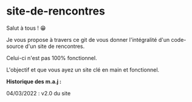 # site-de-rencontres

Salut à tous ! 😁

Je vous propose à travers ce git de vous donner l'intégralité d'un code-source d'un site de rencontres.

Celui-ci n'est pas 100% fonctionnel. 

L'objectif et que vous ayez un site clé en main et fonctionnel.


**Historique des m.a.j :**

04/03/2022 : v2.0 du site

